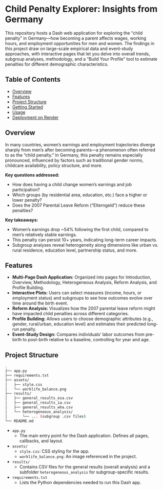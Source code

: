 # Child Penalty Explorer: Insights from Germany

This repository hosts a Dash web application for exploring the “child penalty” in Germany—how becoming a parent affects wages, working hours, and employment opportunities for men and women. The findings in this project draw on large-scale empirical data and event-study approaches, with interactive pages that let you delve into overall trends, subgroup analyses, methodology, and a “Build Your Profile” tool to estimate penalties for different demographic characteristics.

## Table of Contents
- [Overview](#overview)
- [Features](#features)
- [Project Structure](#project-structure)
- [Getting Started](#getting-started)
- [Usage](#usage)
- [Deployment on Render](#deployment-on-render)

## Overview 

In many countries, women’s earnings and employment trajectories diverge sharply from men’s after becoming parents—a phenomenon often referred to as the “child penalty.” In Germany, this penalty remains especially pronounced, influenced by factors such as traditional gender norms, childcare availability, policy structure, and more.

**Key questions addressed:**
- How does having a child change women’s earnings and job participation?
- Which groups (by residential area, education, etc.) face a higher or lower penalty?
- Does the 2007 Parental Leave Reform (“Elterngeld”) reduce these penalties?

**Key takeaways:**
- Women’s earnings drop ~54% following the first child, compared to men’s relatively stable earnings.
- This penalty can persist 10+ years, indicating long-term career impacts.
- Subgroup analyses reveal heterogeneity along dimensions like urban vs. rural residence, education level, partnership status, and more.

## Features
- **Multi-Page Dash Application:** Organized into pages for Introduction, Overview, Methodology, Heterogeneous Analysis, Reform Analysis, and Profile Building.
- **Interactive Plots:** Users can select measures (income, hours, or employment status) and subgroups to see how outcomes evolve over time around the birth event.
- **Reform Analysis:** Visualizes how the 2007 parental leave reform might have impacted child penalties across different categories.
- **Profile Building:** Allows users to choose demographic attributes (e.g., gender, rural/urban, education level) and estimates their predicted long-run penalty.
- **Event-Study Design:** Compares individuals’ labor outcomes from pre-birth to post-birth relative to a baseline, controlling for year and age.

## Project Structure

```bash
.
├── app.py
├── requirements.txt
├── assets/
│   ├── style.css
│   └── worklife_balance.png
├── results/
│   ├── general_results_esa.csv
│   ├── general_results_ia.csv
│   ├── general_results_wha.csv
│   └── heterogeneous_analysis/
│       └── ... (subgroup .csv files)
└── README.md 
```

- `app.py`
  - The main entry point for the Dash application. Defines all pages, callbacks, 
    and layout.
- `assets/`
  - `style.css`: CSS styling for  the app.
  - `worklife_balance.png`: An image referenced in the project.
- `results/`
  - Contains CSV files for the general results (overall analysis) and a subfolder 
    `heterogeneous_analysis` for subgroup-specific results.
- `requirements.txt`
  - Lists the Python dependencies needed to run this Dash app.
    









